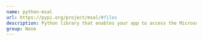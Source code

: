 ```yaml
---
name: python-msal
url: https://pypi.org/project/msal/#files
description: Python library that enables your app to access the Microsoft Cloud.
group: None
---
```

